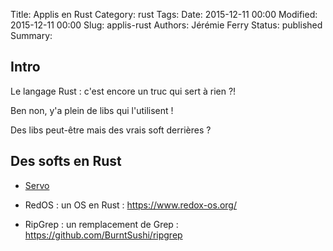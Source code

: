 Title: Applis en Rust
Category: rust
Tags: 
Date: 2015-12-11 00:00
Modified: 2015-12-11 00:00
Slug: applis-rust
Authors: Jérémie Ferry
Status: published
Summary:

## Intro

Le langage Rust : c'est encore un truc qui sert à rien ?!

Ben non, y'a plein de libs qui l'utilisent !

Des libs peut-être mais des vrais soft derrières ?

## Des softs en Rust

- [Servo](https://github.com/servo/servo)

- RedOS : un OS en Rust : https://www.redox-os.org/

- RipGrep : un remplacement de Grep : https://github.com/BurntSushi/ripgrep

